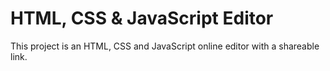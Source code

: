 # HTML, CSS & JavaScript Editor
This project is an HTML, CSS and JavaScript online editor with a shareable link. 
